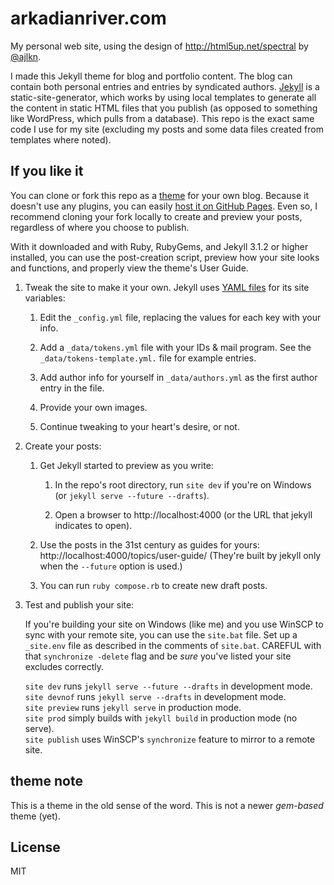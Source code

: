 # arkadianriver.com

My personal web site, using the design of http://html5up.net/spectral by
[@ajlkn](http://twitter.com/ajlkn).

I made this Jekyll theme for blog and portfolio content. The blog can contain both
personal entries and entries by syndicated authors.
[Jekyll](https://jekyllrb.com) is a static-site-generator, which
works by using local templates to generate all the content in static
HTML files that you publish (as opposed to something like WordPress, which
pulls from a database).
This repo is the exact same code I use for my site (excluding my posts and
some data files created from templates where noted).

## If you like it

You can clone or fork this repo as a [theme](#theme-note) for your own blog.
Because it doesn't use any plugins, you can easily
[host it on GitHub Pages](https://jekyllrb.com/docs/github-pages/#deploying-jekyll-to-github-pages).
Even so, I recommend cloning your fork locally to create and preview your posts,
regardless of where you choose to publish.

With it downloaded and with Ruby, RubyGems, and Jekyll 3.1.2 or higher installed, you can use the post-creation script,
preview how your site looks and functions, and properly view the theme's User Guide.

1. Tweak the site to make it your own. Jekyll uses [YAML files](http://www.yaml.org/start.html)
   for its site variables:

   1. Edit the `_config.yml` file, replacing the values for each key with your info.

   1. Add a `_data/tokens.yml` file with your IDs & mail program.
      See the `_data/tokens-template.yml.` file for example entries.

   1. Add author info for yourself in `_data/authors.yml` as the first
      author entry in the file.

   1. Provide your own images.
   
   1. Continue tweaking to your heart's desire, or not.

1. Create your posts:

   1. Get Jekyll started to preview as you write:
   
      1. In the repo's root directory, run `site dev` if you're on Windows (or `jekyll serve --future --drafts`).
      
      1. Open a browser to http://localhost:4000 (or the URL that jekyll indicates to open).

   1. Use the posts in the 31st century as guides for yours: http://localhost:4000/topics/user-guide/
      (They're built by jekyll only when the `--future` option is used.)

   1. You can run `ruby compose.rb` to create new draft posts.

1. Test and publish your site:

   If you're building your site on Windows (like me) and you use WinSCP to sync with your
   remote site, you can use the `site.bat` file. Set up a `_site.env` file
   as described in the comments of `site.bat`.
   CAREFUL with that `synchronize -delete` flag and be _sure_ you've listed your site excludes correctly.

   `site dev` runs `jekyll serve --future --drafts` in development mode.  
   `site devnof` runs `jekyll serve --drafts` in development mode.  
   `site preview` runs `jekyll serve` in production mode.  
   `site prod` simply builds with `jekyll build` in production mode (no serve).  
   `site publish` uses WinSCP's `synchronize` feature to mirror to a remote site.

## theme note
This is a theme in the old sense of the word. This is not a newer _gem-based_ theme (yet).

## License
MIT

